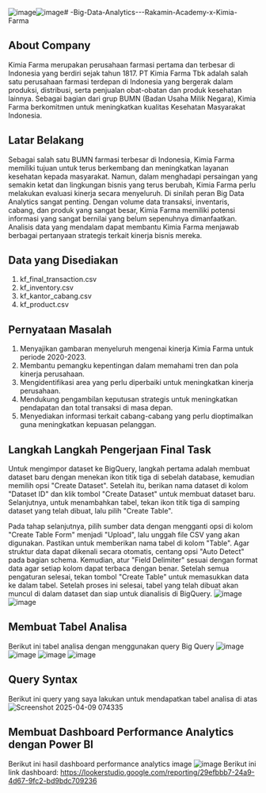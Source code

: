 ![image](https://github.com/user-attachments/assets/1f5b30c8-562b-4094-8790-ba0271bf0263)![image](https://github.com/user-attachments/assets/02d94c98-4b04-4600-aa1d-1bfc230fc1f6)# -Big-Data-Analytics---Rakamin-Academy-x-Kimia-Farma
## About Company
Kimia Farma merupakan perusahaan farmasi pertama dan terbesar di Indonesia yang berdiri sejak tahun 1817. PT Kimia Farma Tbk adalah salah satu perusahaan farmasi terdepan di Indonesia yang bergerak dalam produksi, distribusi, serta penjualan obat-obatan dan produk kesehatan lainnya. Sebagai bagian dari grup BUMN (Badan Usaha Milik Negara), Kimia Farma berkomitmen untuk meningkatkan kualitas Kesehatan Masyarakat Indonesia.

## Latar Belakang
Sebagai salah satu BUMN farmasi terbesar di Indonesia, Kimia Farma memiliki tujuan untuk terus berkembang dan meningkatkan layanan kesehatan kepada masyarakat. Namun, dalam menghadapi persaingan yang semakin ketat dan lingkungan bisnis yang terus berubah, Kimia Farma perlu melakukan evaluasi kinerja secara menyeluruh. Di sinilah peran Big Data Analytics sangat penting. Dengan volume data transaksi, inventaris, cabang, dan produk yang sangat besar, Kimia Farma memiliki potensi informasi yang sangat bernilai yang belum sepenuhnya dimanfaatkan. Analisis data yang mendalam dapat membantu Kimia Farma menjawab berbagai pertanyaan strategis terkait kinerja bisnis mereka.

## Data yang Disediakan
1. kf_final_transaction.csv
2. kf_inventory.csv
3. kf_kantor_cabang.csv
4. kf_product.csv

## Pernyataan Masalah
1. Menyajikan gambaran menyeluruh mengenai kinerja Kimia Farma untuk periode 2020-2023.
2. Membantu pemangku kepentingan dalam memahami tren dan pola kinerja perusahaan.
3. Mengidentifikasi area yang perlu diperbaiki untuk meningkatkan kinerja perusahaan.
4. Mendukung pengambilan keputusan strategis untuk meningkatkan pendapatan dan total transaksi di masa depan.
5. Menyediakan informasi terkait cabang-cabang yang perlu dioptimalkan guna meningkatkan kepuasan pelanggan.

## Langkah Langkah Pengerjaan Final Task
Untuk mengimpor dataset ke BigQuery, langkah pertama adalah membuat dataset baru dengan menekan ikon titik tiga di sebelah database, kemudian memilih opsi "Create Dataset". Setelah itu, berikan nama dataset di kolom "Dataset ID" dan klik tombol "Create Dataset" untuk membuat dataset baru. Selanjutnya, untuk menambahkan tabel, tekan ikon titik tiga di samping dataset yang telah dibuat, lalu pilih "Create Table".

Pada tahap selanjutnya, pilih sumber data dengan mengganti opsi di kolom "Create Table Form" menjadi "Upload", lalu unggah file CSV yang akan digunakan. Pastikan untuk memberikan nama tabel di kolom "Table". Agar struktur data dapat dikenali secara otomatis, centang opsi "Auto Detect" pada bagian schema. Kemudian, atur "Field Delimiter" sesuai dengan format data agar setiap kolom dapat terbaca dengan benar. Setelah semua pengaturan selesai, tekan tombol "Create Table" untuk memasukkan data ke dalam tabel. Setelah proses ini selesai, tabel yang telah dibuat akan muncul di dalam dataset dan siap untuk dianalisis di BigQuery.
![image](https://github.com/user-attachments/assets/b4f2f1f4-86af-4e72-af9e-0deb44fed773)
![image](https://github.com/user-attachments/assets/e7c09936-4c51-484b-be08-fdd6ea59c273)

## Membuat Tabel Analisa
Berikut ini tabel analisa dengan menggunakan query Big Query
![image](https://github.com/user-attachments/assets/686b0954-d07e-444f-b8d3-e8d5e53ea520)
![image](https://github.com/user-attachments/assets/9d16402c-65df-420a-bba3-cf1decc1457f)
![image](https://github.com/user-attachments/assets/06472899-d950-4a36-8623-adf4f0c1ac52)
![image](https://github.com/user-attachments/assets/2367b449-af72-42a2-9578-13a80062f235)

## Query Syntax
Berikut ini query yang saya lakukan untuk mendapatkan tabel analisa di atas 
![Screenshot 2025-04-09 074335](https://github.com/user-attachments/assets/880a8458-2912-4ba1-aafb-6f2635c60406)

## Membuat Dashboard Performance Analytics dengan Power BI
Berikut ini hasil dashboard performance analytics image
![image](https://github.com/user-attachments/assets/d1fac761-f0b8-4633-a905-3370f901c68d)
Berikut ini link dashboard: https://lookerstudio.google.com/reporting/29efbbb7-24a9-4d67-9fc2-bd9bdc709236





